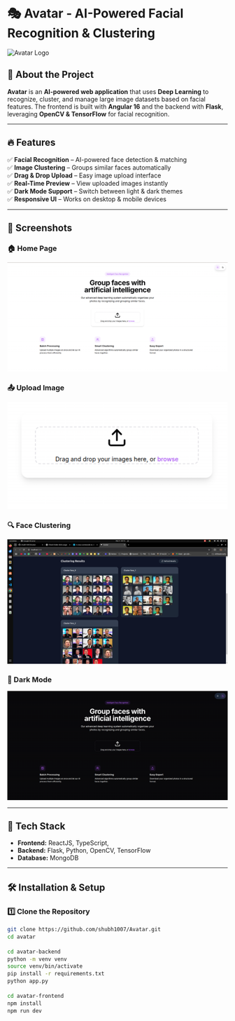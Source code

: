 # 🎭 Avatar - AI-Powered Facial Recognition & Clustering

![Avatar Logo](https://your-logo-url.com/logo.png)  

## 🚀 About the Project
**Avatar** is an **AI-powered web application** that uses **Deep Learning** to recognize, cluster, and manage large image datasets based on facial features. The frontend is built with **Angular 16** and the backend with **Flask**, leveraging **OpenCV & TensorFlow** for facial recognition.

---

## 🔥 Features
✅ **Facial Recognition** – AI-powered face detection & matching  
✅ **Image Clustering** – Groups similar faces automatically  
✅ **Drag & Drop Upload** – Easy image upload interface  
✅ **Real-Time Preview** – View uploaded images instantly  
✅ **Dark Mode Support** – Switch between light & dark themes  
✅ **Responsive UI** – Works on desktop & mobile devices  

---

## 📸 Screenshots

### 🏠 Home Page
![Home Page](screenshots/homepage.png)

### 📤 Upload Image
![Upload](screenshots/upload.png)

### 🔍 Face Clustering
![Face Clustering](screenshots/clustering.png)

### 🌙 Dark Mode
![Dark Mode](screenshots/darkmode.png)

---

## 📂 Tech Stack
- **Frontend:** ReactJS, TypeScript, 
- **Backend:** Flask, Python, OpenCV, TensorFlow  
- **Database:** MongoDB
<!-- - **Deployment:** Docker, Nginx, AWS/GCP   -->

---

## 🛠️ Installation & Setup

### **1️⃣ Clone the Repository**
```sh
git clone https://github.com/shubh1007/Avatar.git
cd avatar

cd avatar-backend
python -m venv venv
source venv/bin/activate  
pip install -r requirements.txt
python app.py

cd avatar-frontend
npm install
npm run dev
```
